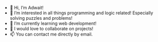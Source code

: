 - 👋 Hi, I’m Adwait!  
- 👀 I’m interested in all things programming and logic related! Especially solving puzzles and problems!
- 🌱 I’m currently learning web development!
- 💞️ I would love to collaborate on projects!
- 📫 You can contact me directly by email.

<!---
AdwaitKulkarni58/AdwaitKulkarni58 is a ✨ special ✨ repository because its `README.md` (this file) appears on your GitHub profile.
You can click the Preview link to take a look at your changes.
--->
